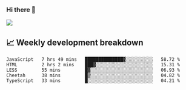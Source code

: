 ### Hi there 👋
<img align="center" src="https://github-readme-stats.vercel.app/api?username=Tumao727&show_icons=true&hide_title=true&theme=dracula" />


## 📈 Weekly development breakdown
<!--START_SECTION:waka-->
```text
JavaScript   7 hrs 49 mins   ██████████████▓░░░░░░░░░░   58.72 % 
HTML         2 hrs 2 mins    ███▓░░░░░░░░░░░░░░░░░░░░░   15.31 % 
LESS         55 mins         █▓░░░░░░░░░░░░░░░░░░░░░░░   06.93 % 
Cheetah      38 mins         █▒░░░░░░░░░░░░░░░░░░░░░░░   04.82 % 
TypeScript   33 mins         █░░░░░░░░░░░░░░░░░░░░░░░░   04.21 % 
```
<!--END_SECTION:waka-->